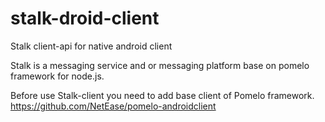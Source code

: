 # stalk-droid-client
Stalk client-api for native android client

Stalk is a messaging service and or messaging platform base on pomelo framework for node.js.

Before use Stalk-client you need to add base client of Pomelo framework.
https://github.com/NetEase/pomelo-androidclient


